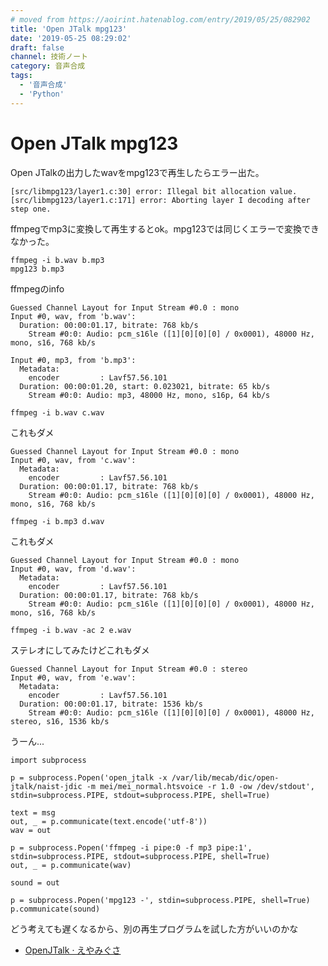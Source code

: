 ```yaml
---
# moved from https://aoirint.hatenablog.com/entry/2019/05/25/082902
title: 'Open JTalk mpg123'
date: '2019-05-25 08:29:02'
draft: false
channel: 技術ノート
category: 音声合成
tags:
  - '音声合成'
  - 'Python'
---
```

# Open JTalk mpg123

Open JTalkの出力したwavをmpg123で再生したらエラー出た。

```shell
[src/libmpg123/layer1.c:30] error: Illegal bit allocation value.
[src/libmpg123/layer1.c:171] error: Aborting layer I decoding after step one.
```

ffmpegでmp3に変換して再生するとok。mpg123では同じくエラーで変換できなかった。

```shell
ffmpeg -i b.wav b.mp3
mpg123 b.mp3
```

ffmpegのinfo

```
Guessed Channel Layout for Input Stream #0.0 : mono
Input #0, wav, from 'b.wav':
  Duration: 00:00:01.17, bitrate: 768 kb/s
    Stream #0:0: Audio: pcm_s16le ([1][0][0][0] / 0x0001), 48000 Hz, mono, s16, 768 kb/s
```

```
Input #0, mp3, from 'b.mp3':
  Metadata:
    encoder         : Lavf57.56.101
  Duration: 00:00:01.20, start: 0.023021, bitrate: 65 kb/s
    Stream #0:0: Audio: mp3, 48000 Hz, mono, s16p, 64 kb/s
```

```shell
ffmpeg -i b.wav c.wav
```

これもダメ

```
Guessed Channel Layout for Input Stream #0.0 : mono
Input #0, wav, from 'c.wav':
  Metadata:
    encoder         : Lavf57.56.101
  Duration: 00:00:01.17, bitrate: 768 kb/s
    Stream #0:0: Audio: pcm_s16le ([1][0][0][0] / 0x0001), 48000 Hz, mono, s16, 768 kb/s
```

```shell
ffmpeg -i b.mp3 d.wav
```

これもダメ

```
Guessed Channel Layout for Input Stream #0.0 : mono
Input #0, wav, from 'd.wav':
  Metadata:
    encoder         : Lavf57.56.101
  Duration: 00:00:01.17, bitrate: 768 kb/s
    Stream #0:0: Audio: pcm_s16le ([1][0][0][0] / 0x0001), 48000 Hz, mono, s16, 768 kb/s
```

```shell
ffmpeg -i b.wav -ac 2 e.wav
```

ステレオにしてみたけどこれもダメ

```
Guessed Channel Layout for Input Stream #0.0 : stereo
Input #0, wav, from 'e.wav':
  Metadata:
    encoder         : Lavf57.56.101
  Duration: 00:00:01.17, bitrate: 1536 kb/s
    Stream #0:0: Audio: pcm_s16le ([1][0][0][0] / 0x0001), 48000 Hz, stereo, s16, 1536 kb/s
```

うーん...

```shell
import subprocess

p = subprocess.Popen('open_jtalk -x /var/lib/mecab/dic/open-jtalk/naist-jdic -m mei/mei_normal.htsvoice -r 1.0 -ow /dev/stdout', stdin=subprocess.PIPE, stdout=subprocess.PIPE, shell=True)

text = msg
out, _ = p.communicate(text.encode('utf-8'))
wav = out

p = subprocess.Popen('ffmpeg -i pipe:0 -f mp3 pipe:1', stdin=subprocess.PIPE, stdout=subprocess.PIPE, shell=True)
out, _ = p.communicate(wav)

sound = out

p = subprocess.Popen('mpg123 -', stdin=subprocess.PIPE, shell=True)
p.communicate(sound)
```

どう考えても遅くなるから、別の再生プログラムを試した方がいいのかな

- [OpenJTalk · えやみぐさ](https://blog.aoirint.com/entry/2019/openjtalk/)
